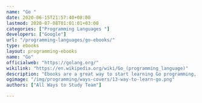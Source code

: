 ```yaml
---
name: "Go "
date: 2020-06-15T21:57:40+08:00
lastmod: 2020-07-08T01:01:01+03:00
categories: ["Programming Languages "]
developers: ["Google"]
url: "/programming-languages/go-ebooks/"
type: ebooks
layout: programming-ebooks
name: "Go"
officialweb: "https://golang.org/"
wikilink: "https://en.wikipedia.org/wiki/Go_(programming_language)"
description: "Ebooks are a great way to start learning Go programming, download and read your ebooks for Go on any device, free & paid versions are both available."
ogimage: "/img/programming/ways-covers/13-way-to-learn-go.png"
authors: ["All Ways to Study Team"]

---
```


